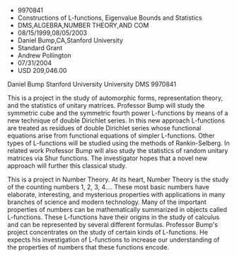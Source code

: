 
* 9970841
* Constructions of L-functions, Eigenvalue Bounds and Statistics
* DMS,ALGEBRA,NUMBER THEORY,AND COM
* 08/15/1999,08/05/2003
* Daniel Bump,CA,Stanford University
* Standard Grant
* Andrew Pollington
* 07/31/2004
* USD 209,046.00

Daniel Bump Stanford University University DMS 9970841

This is a project in the study of automorphic forms, representation theory, and
the statistics of unitary matrices. Professor Bump will study the symmetric cube
and the symmetric fourth power L-functions by means of a new technique of double
Dirichlet series. In this new approach L-functions are treated as residues of
double Dirichlet series whose functional equations arise from functional
equations of simpler L-functions. Other types of L-functions will be studied
using the methods of Rankin-Selberg. In related work Professor Bump will also
study the statistics of random unitary matrices via Shur functions. The
investigator hopes that a novel new approach will further this classical study.

This is a project in Number Theory. At its heart, Number Theory is the study of
the counting numbers 1, 2, 3, 4.... These most basic numbers have elaborate,
interesting, and mysterious properties with applications in many branches of
science and modern technology. Many of the important properties of numbers can
be mathematically summarized in objects called L-functions. These L-functions
have their origins in the study of calculus and can be represented by several
different formulas. Professor Bump's project concentrates on the study of
certain kinds of L-functions. He expects his investigation of L-functions to
increase our understanding of the properties of numbers that these functions
encode.
